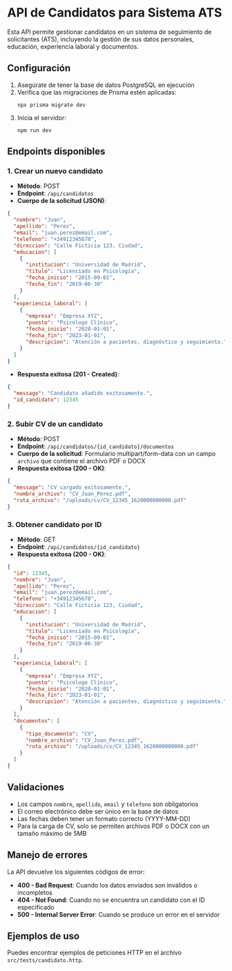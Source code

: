 # API de Candidatos para Sistema ATS

Esta API permite gestionar candidatos en un sistema de seguimiento de solicitantes (ATS), incluyendo la gestión de sus datos personales, educación, experiencia laboral y documentos.

## Configuración

1. Asegúrate de tener la base de datos PostgreSQL en ejecución
2. Verifica que las migraciones de Prisma estén aplicadas:
   ```
   npx prisma migrate dev
   ```
3. Inicia el servidor:
   ```
   npm run dev
   ```

## Endpoints disponibles

### 1. Crear un nuevo candidato

- **Método**: POST
- **Endpoint**: `/api/candidatos`
- **Cuerpo de la solicitud (JSON)**:

```json
{
  "nombre": "Juan",
  "apellido": "Perez",
  "email": "juan.perez@email.com",
  "telefono": "+34912345678",
  "direccion": "Calle Ficticia 123, Ciudad",
  "educacion": [
    {
      "institucion": "Universidad de Madrid",
      "titulo": "Licenciado en Psicología",
      "fecha_inicio": "2015-09-01",
      "fecha_fin": "2019-06-30"
    }
  ],
  "experiencia_laboral": [
    {
      "empresa": "Empresa XYZ",
      "puesto": "Psicólogo Clínico",
      "fecha_inicio": "2020-01-01",
      "fecha_fin": "2023-01-01",
      "descripcion": "Atención a pacientes, diagnóstico y seguimiento."
    }
  ]
}
```

- **Respuesta exitosa (201 - Created)**:

```json
{
  "message": "Candidato añadido exitosamente.",
  "id_candidato": 12345
}
```

### 2. Subir CV de un candidato

- **Método**: POST
- **Endpoint**: `/api/candidatos/{id_candidato}/documentos`
- **Cuerpo de la solicitud**: Formulario multipart/form-data con un campo `archivo` que contiene el archivo PDF o DOCX
- **Respuesta exitosa (200 - OK)**:

```json
{
  "message": "CV cargado exitosamente.",
  "nombre_archivo": "CV_Juan_Perez.pdf",
  "ruta_archivo": "/uploads/cv/CV_12345_1620000000000.pdf"
}
```

### 3. Obtener candidato por ID

- **Método**: GET
- **Endpoint**: `/api/candidatos/{id_candidato}`
- **Respuesta exitosa (200 - OK)**:

```json
{
  "id": 12345,
  "nombre": "Juan",
  "apellido": "Perez",
  "email": "juan.perez@email.com",
  "telefono": "+34912345678",
  "direccion": "Calle Ficticia 123, Ciudad",
  "educacion": [
    {
      "institucion": "Universidad de Madrid",
      "titulo": "Licenciado en Psicología",
      "fecha_inicio": "2015-09-01",
      "fecha_fin": "2019-06-30"
    }
  ],
  "experiencia_laboral": [
    {
      "empresa": "Empresa XYZ",
      "puesto": "Psicólogo Clínico",
      "fecha_inicio": "2020-01-01",
      "fecha_fin": "2023-01-01",
      "descripcion": "Atención a pacientes, diagnóstico y seguimiento."
    }
  ],
  "documentos": [
    {
      "tipo_documento": "CV",
      "nombre_archivo": "CV_Juan_Perez.pdf",
      "ruta_archivo": "/uploads/cv/CV_12345_1620000000000.pdf"
    }
  ]
}
```

## Validaciones

- Los campos `nombre`, `apellido`, `email` y `telefono` son obligatorios
- El correo electrónico debe ser único en la base de datos
- Las fechas deben tener un formato correcto (YYYY-MM-DD)
- Para la carga de CV, solo se permiten archivos PDF o DOCX con un tamaño máximo de 5MB

## Manejo de errores

La API devuelve los siguientes códigos de error:

- **400 - Bad Request**: Cuando los datos enviados son inválidos o incompletos
- **404 - Not Found**: Cuando no se encuentra un candidato con el ID especificado
- **500 - Internal Server Error**: Cuando se produce un error en el servidor

## Ejemplos de uso

Puedes encontrar ejemplos de peticiones HTTP en el archivo `src/tests/candidato.http`. 